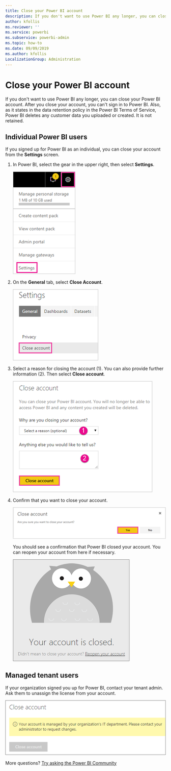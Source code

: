 ```yaml
---
title: Close your Power BI account
description: If you don't want to use Power BI any longer, you can close your Power BI account.
author: kfollis
ms.reviewer: ''
ms.service: powerbi
ms.subservice: powerbi-admin
ms.topic: how-to
ms.date: 09/09/2019
ms.author: kfollis
LocalizationGroup: Administration
---
```


# Close your Power BI account

If you don't want to use Power BI any longer, you can close your Power BI account.  After you close your account, you can't sign in to Power BI. Also, as it states in the data retention policy in the Power BI Terms of Service, Power BI deletes any customer data you uploaded or created. It is not retained.

## Individual Power BI users

If you signed up for Power BI as an individual, you can close your account from the **Settings** screen.

1. In Power BI, select the gear in the upper right, then select **Settings**.

    ![Screenshot of the upper-right corner of the UI with the gear icon and the settings option called out.](media/service-admin-closing-your-account/close-account-settings.png)

1. On the **General** tab, select **Close Account**.

    ![Screenshot of the upper-left corner of the settings page with the Close account option called out.](media/service-admin-closing-your-account/close-account-settings-2.png)

1. Select a reason for closing the account (1). You can also provide further information (2). Then select **Close account**.

    ![Screenshot of the Close account dialog, showing fields to provide further information for closing the account.](media/service-admin-closing-your-account/close-account-settings-3.png)

1. Confirm that you want to close your account.

    ![Screenshot of the Close account confirmation dialog with the Yes option called out.](media/service-admin-closing-your-account/close-account-settings-4.png)

    You should see a confirmation that Power BI closed your account. You can reopen your account from here if necessary.

    ![Screenshot of the Your account is closed confirmation dialog.](media/service-admin-closing-your-account/close-account-settings-5.png)

## Managed tenant users

If your organization signed you up for Power BI, contact your tenant admin. Ask them to unassign the license from your account.

![Screenshot of the Managed close account.](media/service-admin-closing-your-account/close-account-managed.png)

More questions? [Try asking the Power BI Community](https://community.powerbi.com/)